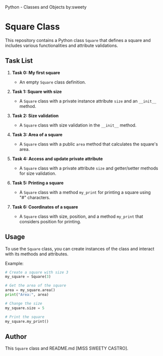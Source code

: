 Python - Classes and Objects
by:sweety

# Square Class

This repository contains a Python class `Square` that defines a square and includes various functionalities and attribute validations.

## Task List

1. **Task 0: My first square**
   - An empty `Square` class definition.

2. **Task 1: Square with size**
   - A `Square` class with a private instance attribute `size` and an `__init__` method.

3. **Task 2: Size validation**
   - A `Square` class with size validation in the `__init__` method.

4. **Task 3: Area of a square**
   - A `Square` class with a public `area` method that calculates the square's area.

5. **Task 4: Access and update private attribute**
   - A `Square` class with a private attribute `size` and getter/setter methods for size validation.

6. **Task 5: Printing a square**
   - A `Square` class with a method `my_print` for printing a square using "#" characters.

7. **Task 6: Coordinates of a square**
   - A `Square` class with size, position, and a method `my_print` that considers position for printing.

## Usage

To use the `Square` class, you can create instances of the class and interact with its methods and attributes.

Example:

```python
# Create a square with size 3
my_square = Square(3)

# Get the area of the square
area = my_square.area()
print("Area:", area)

# Change the size
my_square.size = 5

# Print the square
my_square.my_print()
```

## Author

This `Square` class and README.md 
[MISS SWEETY CASTRO].
